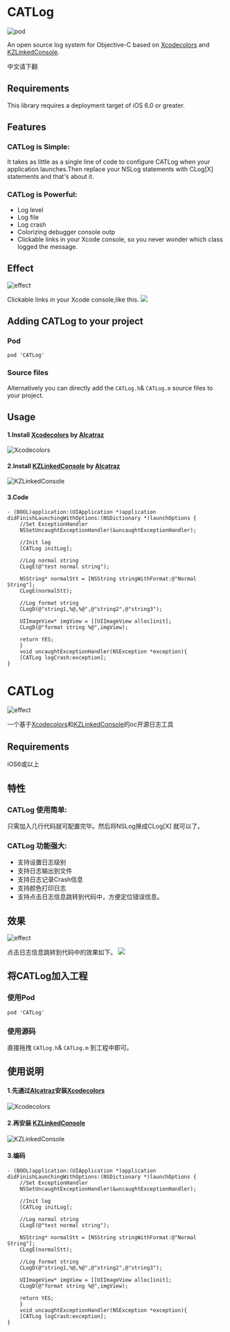 # CATLog
![pod](https://github.com/CatchZeng/CATLog/blob/master/pod.png)

An open source log system for Objective-C based on [Xcodecolors](https://github.com/robbiehanson/XcodeColors) and [KZLinkedConsole](https://github.com/krzysztofzablocki/KZLinkedConsole).

中文请下翻

## Requirements
This library requires a deployment target of iOS 6.0 or greater.

## Features

### CATLog is Simple:

It takes as little as a single line of code to configure CATLog when your application launches.Then replace your NSLog statements with CLog[X] statements and that's about it.

### CATLog is Powerful:
- Log level
- Log file
- Log crash
- Colorizing debugger console outp 
- Clickable links in your Xcode console, so you never wonder which class logged the message.

## Effect 
![effect](https://github.com/CatchZeng/CATLog/blob/master/color.jpg)

Clickable links in your Xcode console,like this.
![](https://github.com/krzysztofzablocki/KZLinkedConsole/raw/master/logs.gif?raw=true)

## Adding CATLog to your project

### Pod

`pod 'CATLog'`

### Source files

Alternatively you can directly add the `CATLog.h`& `CATLog.m`  source files to your project.

## Usage

#### 1.Install [Xcodecolors](https://github.com/robbiehanson/XcodeColors) by [Alcatraz](https://github.com/alcatraz/Alcatraz)

![Xcodecolors](https://github.com/CatchZeng/CATLog/blob/master/xcodecolors.jpg)

#### 2.Install [KZLinkedConsole](https://github.com/krzysztofzablocki/KZLinkedConsole) by [Alcatraz](https://github.com/alcatraz/Alcatraz)

![KZLinkedConsole](https://github.com/CatchZeng/CATLog/blob/master/kzlinkedconsole.jpg)

#### 3.Code

    - (BOOL)application:(UIApplication *)application didFinishLaunchingWithOptions:(NSDictionary *)launchOptions {
	    //Set ExceptionHandler
	    NSSetUncaughtExceptionHandler(&uncaughtExceptionHandler);
	    
	    //Init log
	    [CATLog initLog];
	    
	    //Log normal string
	    CLogE(@"test normal string");
	    
	    NSString* normalStt = [NSString stringWithFormat:@"Normal String"];
	    CLogE(normalStt);
	    
	    //Log format string
	    CLogD(@"string1,%@,%@",@"string2",@"string3");
	    
	    UIImageView* imgView = [[UIImageView alloc]init];
	    CLogD(@"format string %@",imgView);
	    
	    return YES;
	    }
	    void uncaughtExceptionHandler(NSException *exception){
	    [CATLog logCrash:exception];
	}
	

# CATLog
![effect](https://github.com/CatchZeng/CATLog/blob/master/pod.png)

一个基于[Xcodecolors](https://github.com/robbiehanson/XcodeColors)和[KZLinkedConsole](https://github.com/krzysztofzablocki/KZLinkedConsole)的oc开源日志工具

## Requirements
iOS6或以上

## 特性

### CATLog 使用简单:
只需加入几行代码就可配置完毕。然后将NSLog换成CLog[X] 就可以了。

### CATLog 功能强大:
- 支持设置日志级别
- 支持日志输出到文件
- 支持日志记录Crash信息
- 支持颜色打印日志
- 支持点击日志信息跳转到代码中，方便定位错误信息。

## 效果 
![effect](https://github.com/CatchZeng/CATLog/blob/master/color.jpg)

点击日志信息跳转到代码中的效果如下。
![](https://github.com/krzysztofzablocki/KZLinkedConsole/raw/master/logs.gif?raw=true)

## 将CATLog加入工程

### 使用Pod

`pod 'CATLog'`

### 使用源码

直接拖拽 `CATLog.h`& `CATLog.m` 到工程中即可。

## 使用说明

#### 1.先通过[Alcatraz](https://github.com/alcatraz/Alcatraz)安装[Xcodecolors](https://github.com/robbiehanson/XcodeColors) 
![Xcodecolors](https://github.com/CatchZeng/CATLog/blob/master/xcodecolors.jpg)

#### 2.再安装 [KZLinkedConsole](https://github.com/krzysztofzablocki/KZLinkedConsole)
![KZLinkedConsole](https://github.com/CatchZeng/CATLog/blob/master/kzlinkedconsole.jpg)

#### 3.编码

    - (BOOL)application:(UIApplication *)application didFinishLaunchingWithOptions:(NSDictionary *)launchOptions {
	    //Set ExceptionHandler
	    NSSetUncaughtExceptionHandler(&uncaughtExceptionHandler);
	    
	    //Init log
	    [CATLog initLog];
	    
	    //Log normal string
	    CLogE(@"test normal string");
	    
	    NSString* normalStt = [NSString stringWithFormat:@"Normal String"];
	    CLogE(normalStt);
	    
	    //Log format string
	    CLogD(@"string1,%@,%@",@"string2",@"string3");
	    
	    UIImageView* imgView = [[UIImageView alloc]init];
	    CLogD(@"format string %@",imgView);
	    
	    return YES;
	    }
	    void uncaughtExceptionHandler(NSException *exception){
	    [CATLog logCrash:exception];
	}
	
